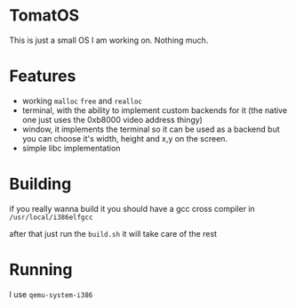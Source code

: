 # TomatOS

This is just a small OS I am working on. Nothing much.

# Features

- working `malloc` `free` and `realloc`
- terminal, with the ability to implement custom backends for it (the native one just uses the 0xb8000 video address thingy)
- window, it implements the terminal so it can be used as a backend but you can choose it's width, height and x,y on the screen.
- simple libc implementation

# Building

if you really wanna build it you should have a gcc cross compiler in `/usr/local/i386elfgcc`

after that just run the `build.sh` it will take care of the rest

# Running

I use `qemu-system-i386`